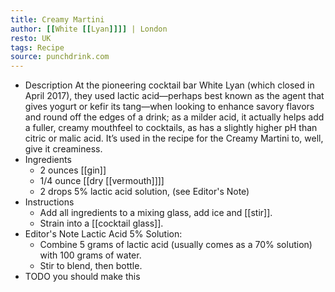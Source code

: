 ```yaml
---
title: Creamy Martini
author: [[White [[Lyan]]]] | London
resto: UK
tags: Recipe
source: punchdrink.com
---
```


- Description
  At the pioneering cocktail bar White Lyan (which closed in April 2017), they used lactic acid—perhaps best known as the agent that gives yogurt or kefir its tang—when looking to enhance savory flavors and round off the edges of a drink; as a milder acid, it actually helps add a fuller, creamy mouthfeel to cocktails, as has a slightly higher pH than citric or malic acid. It’s used in the recipe for the Creamy Martini to, well, give it creaminess.
- Ingredients
  * 2 ounces [[gin]]
  * 1/4 ounce [[dry [[vermouth]]]] 
  * 2 drops 5% lactic acid solution, (see Editor's Note)
- Instructions
  * Add all ingredients to a mixing glass, add ice and [[stir]].
  * Strain into a [[cocktail glass]].
- Editor's Note 
  Lactic Acid 5% Solution:
  * Combine 5 grams of lactic acid (usually comes as a 70% solution) with 100 grams of water.
  * Stir to blend, then bottle.
- TODO you should make this